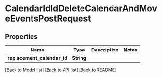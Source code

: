 # CalendarIdIdDeleteCalendarAndMoveEventsPostRequest

## Properties

Name | Type | Description | Notes
------------ | ------------- | ------------- | -------------
**replacement_calendar_id** | **String** |  | 

[[Back to Model list]](../README.md#documentation-for-models) [[Back to API list]](../README.md#documentation-for-api-endpoints) [[Back to README]](../README.md)


